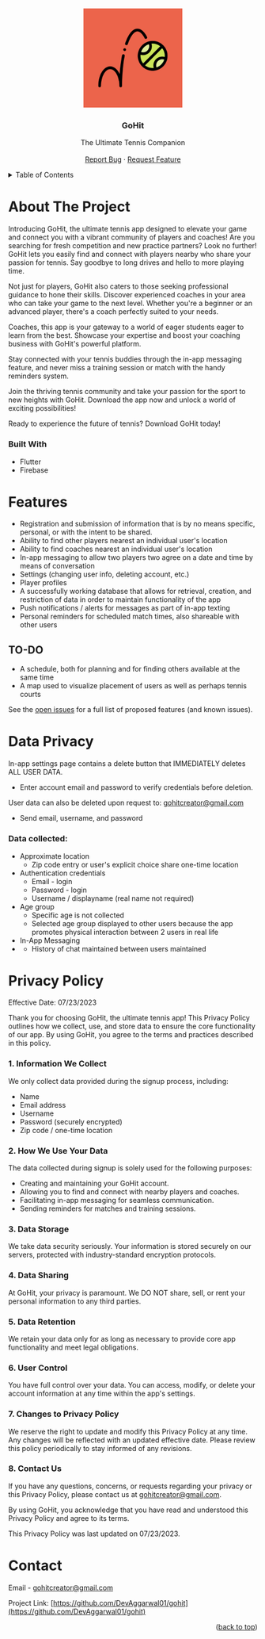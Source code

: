 <!-- Improved compatibility of back to top link: See: https://github.com/othneildrew/Best-README-Template/pull/73 -->
<a name="readme-top"></a>
<!--
*** Thanks for checking out the Best-README-Template. If you have a suggestion
*** that would make this better, please fork the repo and create a pull request
*** or simply open an issue with the tag "enhancement".
*** Don't forget to give the project a star!
*** Thanks again! Now go create something AMAZING! :D
-->



<!-- PROJECT SHIELDS -->
<!--
*** I'm using markdown "reference style" links for readability.
*** Reference links are enclosed in brackets [ ] instead of parentheses ( ).
*** See the bottom of this document for the declaration of the reference variables
*** for contributors-url, forks-url, etc. This is an optional, concise syntax you may use.
*** https://www.markdownguide.org/basic-syntax/#reference-style-links
-->



<!-- PROJECT LOGO -->
<br />
<div align="center">
  <a href="https://github.com/DevAggarwal01/go-hit">
    <img src="images/play_store_512.png" alt="Logo" width="200" height="200">
  </a>

<h3 align="center">GoHit</h3>

  <p align="center">
    The Ultimate Tennis Companion
    <br />
    <br />
    <a href="https://github.com/DevAggarwal01/go-hit/issues">Report Bug</a>
    ·
    <a href="https://github.com/DevAggarwal01/go-hit/issues">Request Feature</a>
  </p>
</div>



<!-- TABLE OF CONTENTS -->
<details>
  <summary>Table of Contents</summary>
  <ol>
    <li>
      <a href="#about-the-project">About The Project</a>
      <ul>
        <li><a href="#built-with">Built With</a></li>
      </ul>
    </li>
    <li><a href="#features">Features</a></li>
    <ul>
        <li><a href="#to-do">TO-DO</a></li>
      </ul>
    <li><a href="#data-privacy">Data Privacy</a></li>
    <ul>
        <li><a href="#data-collected">Data Collected</a></li>
      </ul>
    <li><a href="#privacy-policy">Privacy Policy</a></li>
    <li><a href="#contact">Contact</a></li>
  </ol>
</details>



<!-- ABOUT THE PROJECT -->
# About The Project
Introducing GoHit, the ultimate tennis app designed to elevate your game and connect you with a vibrant community of players and coaches! 
Are you searching for fresh competition and new practice partners? Look no further! GoHit lets you easily find and connect with players nearby who share your passion for tennis. Say goodbye to long drives and hello to more playing time.

Not just for players, GoHit also caters to those seeking professional guidance to hone their skills. Discover experienced coaches in your area who can take your game to the next level. Whether you're a beginner or an advanced player, there's a coach perfectly suited to your needs.

Coaches, this app is your gateway to a world of eager students eager to learn from the best. Showcase your expertise and boost your coaching business with GoHit's powerful platform.

Stay connected with your tennis buddies through the in-app messaging feature, and never miss a training session or match with the handy reminders system.

Join the thriving tennis community and take your passion for the sport to new heights with GoHit. Download the app now and unlock a world of exciting possibilities!

Ready to experience the future of tennis? Download GoHit today!
### Built With
* Flutter
* Firebase



<!-- Features -->
# Features
- Registration and submission of information that is by no means specific, personal, or with the intent to be shared.
- Ability to find other players nearest an individual user's location
- Ability to find coaches nearest an individual user's location
- In-app messaging to allow two players two agree on a date and time by means of conversation
- Settings (changing user info, deleting account, etc.)
- Player profiles
- A successfully working database that allows for retrieval, creation, and restriction of data in order to maintain functionality of the app
- Push notifications / alerts for messages as part of in-app texting
- Personal reminders for scheduled match times, also shareable with other users
## TO-DO
- A schedule, both for planning and for finding others available at the same time
- A map used to visualize placement of users as well as perhaps tennis courts

See the [open issues](https://github.com/DevAggarwal01/go-hit/issues) for a full list of proposed features (and known issues).

<!-- Data Privacy -->
# Data Privacy
In-app settings page contains a delete button that IMMEDIATELY deletes ALL USER DATA. 
- Enter account email and password to verify credentials before deletion.

User data can also be deleted upon request to: gohitcreator@gmail.com 
- Send email, username, and password

### Data collected:
- Approximate location
  - Zip code entry or user's explicit choice share one-time location 
- Authentication credentials
  - Email - login
  - Password - login
  - Username / displayname (real name not required)
- Age group
  - Specific age is not collected
  - Selected age group displayed to other users because the app promotes physical interaction between 2 users in real life
- In-App Messaging
- - History of chat maintained between users maintained



<!-- Privacy Policy -->
# Privacy Policy
Effective Date: 07/23/2023

Thank you for choosing GoHit, the ultimate tennis app! This Privacy Policy outlines how we collect, use, and store data to ensure the core functionality of our app. By using GoHit, you agree to the terms and practices described in this policy.

### 1. Information We Collect

We only collect data provided during the signup process, including:

- Name
- Email address
- Username
- Password (securely encrypted)
- Zip code / one-time location

### 2. How We Use Your Data

The data collected during signup is solely used for the following purposes:

- Creating and maintaining your GoHit account.
- Allowing you to find and connect with nearby players and coaches.
- Facilitating in-app messaging for seamless communication.
- Sending reminders for matches and training sessions.
### 3. Data Storage

We take data security seriously. Your information is stored securely on our servers, protected with industry-standard encryption protocols.

### 4. Data Sharing

At GoHit, your privacy is paramount. We DO NOT share, sell, or rent your personal information to any third parties.

### 5. Data Retention

We retain your data only for as long as necessary to provide core app functionality and meet legal obligations.

### 6. User Control

You have full control over your data. You can access, modify, or delete your account information at any time within the app's settings.

### 7. Changes to Privacy Policy

We reserve the right to update and modify this Privacy Policy at any time. Any changes will be reflected with an updated effective date. Please review this policy periodically to stay informed of any revisions.

### 8. Contact Us

If you have any questions, concerns, or requests regarding your privacy or this Privacy Policy, please contact us at gohitcreator@gmail.com.

By using GoHit, you acknowledge that you have read and understood this Privacy Policy and agree to its terms.

This Privacy Policy was last updated on 07/23/2023.

<!-- CONTACT -->
# Contact

Email - gohitcreator@gmail.com

Project Link: [https://github.com/DevAggarwal01/gohit](https://github.com/DevAggarwal01/gohit)

<p align="right">(<a href="#readme-top">back to top</a>)</p>



